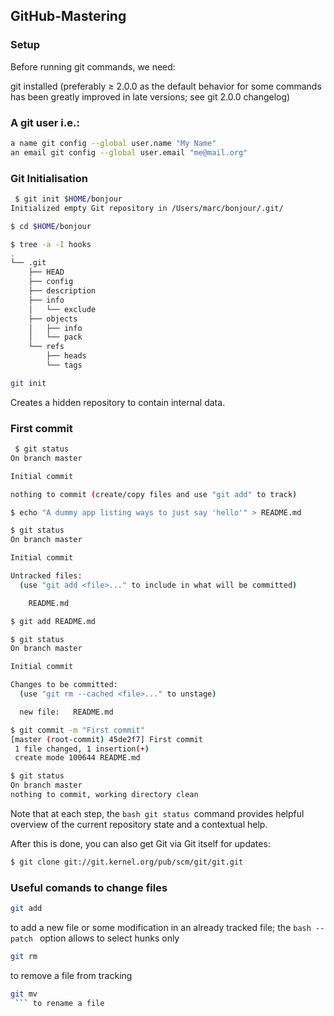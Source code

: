 ## GitHub-Mastering

### Setup

Before running git commands, we need:

git installed (preferably ≥ 2.0.0 as the default behavior for some commands has been greatly improved in late versions; see git 2.0.0 changelog)

### A git user i.e.:

```bash
a name git config --global user.name "My Name"
an email git config --global user.email "me@mail.org"
```

### Git Initialisation

 
```bash
 $ git init $HOME/bonjour
Initialized empty Git repository in /Users/marc/bonjour/.git/

$ cd $HOME/bonjour

$ tree -a -I hooks
.
└── .git
    ├── HEAD
    ├── config
    ├── description
    ├── info
    │   └── exclude
    ├── objects
    │   ├── info
    │   └── pack
    └── refs
        ├── heads
        └── tags
 ```
 
 ```bash 
 git init 
 ``` 
 Creates a hidden repository to contain internal data.
 
 ### First commit
 
```bash
 $ git status
On branch master

Initial commit

nothing to commit (create/copy files and use "git add" to track)

$ echo "A dummy app listing ways to just say 'hello'" > README.md

$ git status
On branch master

Initial commit

Untracked files:
  (use "git add <file>..." to include in what will be committed)

	README.md

$ git add README.md

$ git status
On branch master

Initial commit

Changes to be committed:
  (use "git rm --cached <file>..." to unstage)

  new file:   README.md

$ git commit -m "First commit"
[master (root-commit) 45de2f7] First commit
 1 file changed, 1 insertion(+)
 create mode 100644 README.md

$ git status
On branch master
nothing to commit, working directory clean
```

Note that at each step, the ```bash git status ```command provides helpful overview of the current repository state and a contextual help.

After this is done, you can also get Git via Git itself for updates:

```bash
$ git clone git://git.kernel.org/pub/scm/git/git.git
```

### Useful comands to change files

 ```bash 
 git add  
 ```
to add a new file or some modification in an already tracked file; the ```bash --patch ``` option allows to select hunks only

```bash
git rm 
```
to remove a file from tracking

```bash
git mv
 ``` to rename a file
